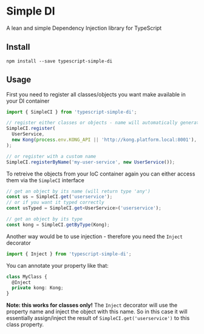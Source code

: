 # Simple DI
A lean and simple Dependency Injection library for TypeScript

## Install

```
npm install --save typescript-simple-di
```

## Usage

First you need to register all classes/objects you want make available in your DI container
```typescript
import { SimpleCI } from 'typescript-simple-di';

// register either classes or objects - name will automatically generated from the class name (e.g. the class UserService will become available as userservice)
SimpleCI.register(
  UserService,
  new Kong(process.env.KONG_API || 'http://kong.platform.local:8001'),
);

// or register with a custom name
SimpleCI.registerByName('my-user-service', new UserService());
```

To retreive the objects from your IoC container again you can either access them via the `SimpleCI` interface
```typescript
// get an object by its name (will return type 'any')
const us = SimpleCI.get('userservice');
// or if you want it typed correctly
const usTyped = SimpleCI.get<UserService>('userservice');

// get an object by its type
const kong = SimpleCI.getByType(Kong);
```

Another way would be to use injection - therefore you need the `Inject` decorator
```typescript
import { Inject } from 'typescript-simple-di';
```

You can annotate your property like that:
```typescript
class MyClass {
  @Inject
  private kong: Kong;
}
```
**Note: this works for classes only!** The `Inject` decorator will use the property name and inject the object with this name. So in this case it will essentially assign/inject the result of `SimpleCI.get('userservice')` to this class property.

